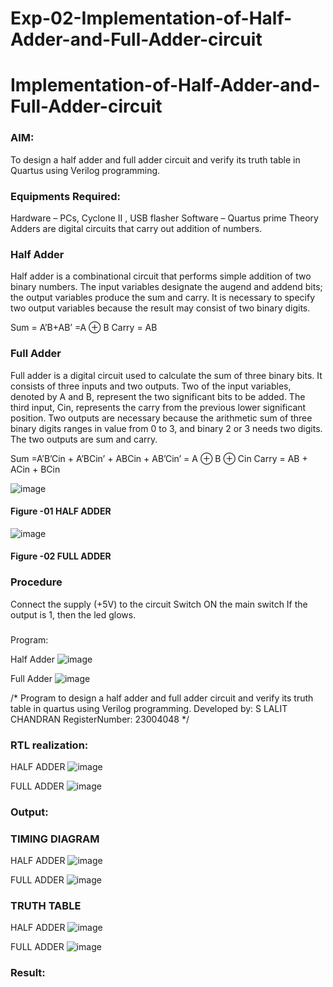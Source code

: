 # Exp-02-Implementation-of-Half-Adder-and-Full-Adder-circuit

# Implementation-of-Half-Adder-and-Full-Adder-circuit
### AIM:
To design a half adder and full adder circuit and verify its truth table in Quartus using Verilog programming.

### Equipments Required:
Hardware – PCs, Cyclone II , USB flasher
Software – Quartus prime
Theory
Adders are digital circuits that carry out addition of numbers.

### Half Adder
Half adder is a combinational circuit that performs simple addition of two binary numbers. The input variables designate the augend and addend bits; the output variables produce the sum and carry. It is necessary to specify two output variables because the result may consist of two binary digits.

Sum = A’B+AB’ =A ⊕ B Carry = AB

### Full Adder
Full adder is a digital circuit used to calculate the sum of three binary bits. It consists of three inputs and two outputs. Two of the input variables, denoted by A and B, represent the two significant bits to be added. The third input, Cin, represents the carry from the previous lower significant position. Two outputs are necessary because the arithmetic sum of three binary digits ranges in value from 0 to 3, and binary 2 or 3 needs two digits. The two outputs are sum and carry.

Sum =A’B’Cin + A’BCin’ + ABCin + AB’Cin’ = A ⊕ B ⊕ Cin Carry = AB + ACin + BCin

 ![image](https://user-images.githubusercontent.com/36288975/163552156-a13e5a56-c638-4110-97d9-8896907c8d25.png)

#### Figure -01 HALF ADDER 


![image](https://user-images.githubusercontent.com/36288975/163552057-b3547877-6d07-45b4-b7e0-bcfebfad9e1d.png)

#### Figure -02 FULL ADDER 

### Procedure

Connect the supply (+5V) to the circuit
Switch ON the main switch
If the output is 1, then the led glows.
### 
Program:

Half Adder
![image](https://github.com/lalitchandran/Exp-02-Implementation-of-Half-Adder-and-Full-Adder-circuit/assets/137707725/295d73f2-9c88-4a1a-b372-325580091d59)

Full Adder
![image](https://github.com/lalitchandran/Exp-02-Implementation-of-Half-Adder-and-Full-Adder-circuit/assets/137707725/ea0d403b-f0fd-45c8-94a3-0d9e5865a7ad)

/*
Program to design a half adder and full adder circuit and verify its truth table in quartus using Verilog programming.
Developed by: S LALIT CHANDRAN
RegisterNumber: 23004048
*/

### RTL realization:

HALF ADDER
![image](https://github.com/lalitchandran/Exp-02-Implementation-of-Half-Adder-and-Full-Adder-circuit/assets/137707725/36cb1da7-1efc-4fd3-bed8-e45aa1e548e9)

FULL ADDER
![image](https://github.com/lalitchandran/Exp-02-Implementation-of-Half-Adder-and-Full-Adder-circuit/assets/137707725/bf2cb324-f63e-4500-b2ab-a64109c7bd9b)

### Output:
### TIMING DIAGRAM

HALF ADDER
![image](https://github.com/lalitchandran/Exp-02-Implementation-of-Half-Adder-and-Full-Adder-circuit/assets/137707725/00fd326c-3382-4e07-ad37-b9e71adbf111)

FULL ADDER
![image](https://github.com/lalitchandran/Exp-02-Implementation-of-Half-Adder-and-Full-Adder-circuit/assets/137707725/bf6bd1b8-ce51-4e21-acb8-debe288e9e54)

### TRUTH TABLE 

HALF ADDER
![image](https://github.com/lalitchandran/Exp-02-Implementation-of-Half-Adder-and-Full-Adder-circuit/assets/137707725/39de11fa-5408-42c7-98b4-e4dd5fd22ccf)

FULL ADDER
![image](https://github.com/lalitchandran/Exp-02-Implementation-of-Half-Adder-and-Full-Adder-circuit/assets/137707725/2132a958-f031-4a0c-9f02-239fae9e7b5a)

### Result:
